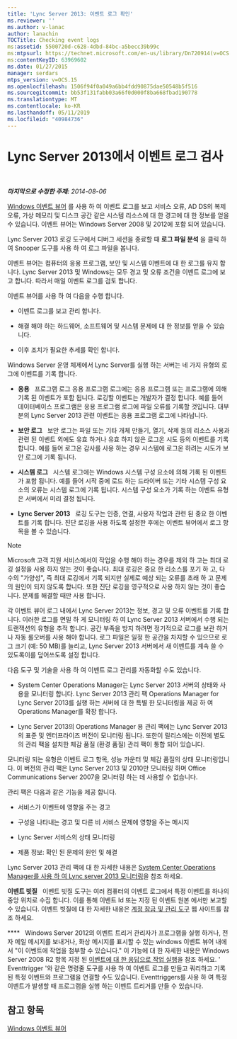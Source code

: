 ```yaml
---
title: 'Lync Server 2013: 이벤트 로그 확인'
ms.reviewer: ''
ms.author: v-lanac
author: lanachin
TOCTitle: Checking event logs
ms:assetid: 5500720d-c628-4dbd-84bc-a5becc39b99c
ms:mtpsurl: https://technet.microsoft.com/en-us/library/Dn720914(v=OCS.15)
ms:contentKeyID: 63969602
ms.date: 01/27/2015
manager: serdars
mtps_version: v=OCS.15
ms.openlocfilehash: 1506f94f0a049a6bb4fdd90875dae50548b5f516
ms.sourcegitcommit: bb53f131fabb03a66f0d000f8ba668fbad190778
ms.translationtype: MT
ms.contentlocale: ko-KR
ms.lasthandoff: 05/11/2019
ms.locfileid: "40984736"
---
```

<div data-xmlns="http://www.w3.org/1999/xhtml">

<div class="topic" data-xmlns="http://www.w3.org/1999/xhtml" data-msxsl="urn:schemas-microsoft-com:xslt" data-cs="http://msdn.microsoft.com/en-us/">

<div data-asp="http://msdn2.microsoft.com/asp">

# <a name="checking-event-logs-in-lync-server-2013"></a>Lync Server 2013에서 이벤트 로그 검사

</div>

<div id="mainSection">

<div id="mainBody">

<span> </span>

_**마지막으로 수정한 주제:** 2014-08-06_

[Windows 이벤트 뷰어](http://go.microsoft.com/fwlink/p/?linkid=314067) 를 사용 하 여 이벤트 로그를 보고 서비스 오류, AD DS의 복제 오류, 가상 메모리 및 디스크 공간 같은 시스템 리소스에 대 한 경고에 대 한 정보를 얻을 수 있습니다. 이벤트 뷰어는 Windows Server 2008 및 2012에 포함 되어 있습니다.

Lync Server 2013 로깅 도구에서 디버그 세션을 종료할 때 **로그 파일 분석** 을 클릭 하 여 Snooper 도구를 사용 하 여 로그 파일을 봅니다.

이벤트 뷰어는 컴퓨터의 응용 프로그램, 보안 및 시스템 이벤트에 대 한 로그를 유지 합니다. Lync Server 2013 및 Windows는 모두 경고 및 오류 조건을 이벤트 로그에 보고 합니다. 따라서 매일 이벤트 로그를 검토 합니다.

이벤트 뷰어를 사용 하 여 다음을 수행 합니다.

  - 이벤트 로그를 보고 관리 합니다.

  - 해결 해야 하는 하드웨어, 소프트웨어 및 시스템 문제에 대 한 정보를 얻을 수 있습니다.

  - 이후 조치가 필요한 추세를 확인 합니다.

Windows Server 운영 체제에서 Lync Server를 실행 하는 서버는 네 가지 유형의 로그에 이벤트를 기록 합니다.

  - **응용**   프로그램 로그 응용 프로그램 로그에는 응용 프로그램 또는 프로그램에 의해 기록 된 이벤트가 포함 됩니다. 로깅할 이벤트는 개발자가 결정 합니다. 예를 들어 데이터베이스 프로그램은 응용 프로그램 로그에 파일 오류를 기록할 것입니다. 대부분의 Lync Server 2013 관련 이벤트는 응용 프로그램 로그에 나타납니다.

  - **보안 로그**   보안 로그는 파일 또는 기타 개체 만들기, 열기, 삭제 등의 리소스 사용과 관련 된 이벤트 외에도 유효 하거나 유효 하지 않은 로그온 시도 등의 이벤트를 기록 합니다. 예를 들어 로그온 감사를 사용 하는 경우 시스템에 로그온 하려는 시도가 보안 로그에 기록 됩니다.

  - **시스템 로그**   시스템 로그에는 Windows 시스템 구성 요소에 의해 기록 된 이벤트가 포함 됩니다. 예를 들어 시작 중에 로드 하는 드라이버 또는 기타 시스템 구성 요소의 오류는 시스템 로그에 기록 됩니다. 시스템 구성 요소가 기록 하는 이벤트 유형은 서버에서 미리 결정 됩니다.

  - **Lync Server 2013**   로깅 도구는 인증, 연결, 사용자 작업과 관련 된 중요 한 이벤트를 기록 합니다. 진단 로깅을 사용 하도록 설정한 후에는 이벤트 뷰어에서 로그 항목을 볼 수 있습니다.

<div>


> [!NOTE]  
> Microsoft 고객 지원 서비스에서이 작업을 수행 해야 하는 경우를 제외 하 고는 최대 로깅 설정을 사용 하지 않는 것이 좋습니다. 최대 로깅은 중요 한 리소스를 포기 하 고, 다 수의 "가양성", 즉 최대 로깅에서 기록 되지만 실제로 예상 되는 오류를 초래 하 고 문제의 원인이 되지 않도록 합니다. 또한 진단 로깅을 영구적으로 사용 하지 않는 것이 좋습니다. 문제를 해결할 때만 사용 합니다.



</div>

각 이벤트 뷰어 로그 내에서 Lync Server 2013는 정보, 경고 및 오류 이벤트를 기록 합니다. 이러한 로그를 면밀 하 게 모니터링 하 여 Lync Server 2013 서버에서 수행 되는 트랜잭션의 유형을 추적 합니다. 공간 부족을 방지 하려면 정기적으로 로그를 보관 하거나 자동 롤오버를 사용 해야 합니다. 로그 파일은 일정 한 공간을 차지할 수 있으므로 로그 크기 (예: 50 MB)를 늘리고, Lync Server 2013 서버에서 새 이벤트를 계속 쓸 수 있도록이를 덮어쓰도록 설정 합니다.

다음 도구 및 기술을 사용 하 여 이벤트 로그 관리를 자동화할 수도 있습니다.

  - System Center Operations Manager는 Lync Server 2013 서버의 상태와 사용을 모니터링 합니다. Lync Server 2013 관리 팩 Operations Manager for Lync Server 2013를 실행 하는 서버에 대 한 특별 한 모니터링을 제공 하 여 Operations Manager를 확장 합니다.

  - Lync Server 2013의 Operations Manager 용 관리 팩에는 Lync Server 2013의 표준 및 엔터프라이즈 버전이 모니터링 됩니다. 또한이 릴리스에는 이전에 별도의 관리 팩을 설치한 체감 품질 (환경 품질) 관리 팩이 통합 되어 있습니다.

모니터링 되는 유형은 이벤트 로그 항목, 성능 카운터 및 체감 품질의 상태 모니터링입니다. 이 버전의 관리 팩은 Lync Server 2013 및 2010만 모니터링 하며 Office Communications Server 2007을 모니터링 하는 데 사용할 수 없습니다.

관리 팩은 다음과 같은 기능을 제공 합니다.

  - 서비스가 이벤트에 영향을 주는 경고

  - 구성을 나타내는 경고 및 다른 비 서비스 문제에 영향을 주는 메시지

  - Lync Server 서비스의 상태 모니터링

  - 제품 정보: 확인 된 문제의 원인 및 해결

Lync Server 2013 관리 팩에 대 한 자세한 내용은 [System Center Operations Manager를 사용 하 여 Lync server 2013 모니터링](lync-server-2013-monitoring-lync-server-with-system-center-operations-manager.md)을 참조 하세요.

**이벤트 빗질**   이벤트 빗질 도구는 여러 컴퓨터의 이벤트 로그에서 특정 이벤트를 하나의 중앙 위치로 수집 합니다. 이를 통해 이벤트 Id 또는 지정 된 이벤트 원본 에서만 보고할 수 있습니다. 이벤트 빗질에 대 한 자세한 내용은 [계정 잠금 및 관리 도구](http://go.microsoft.com/fwlink/?linkid=35607) 웹 사이트를 참조 하세요.

****   Windows Server 2012의 이벤트 트리거 관리자가 프로그램을 실행 하거나, 전자 메일 메시지를 보내거나, 화상 메시지를 표시할 수 있는 windows 이벤트 뷰어 내에서 "이 이벤트에 작업을 첨부할 수 있습니다." 이 기능에 대 한 자세한 내용은 Windows Server 2008 R2 항목 지정 된 [이벤트에 대 한 응답으로 작업 실행](http://technet.microsoft.com/en-us/library/cc748900.aspx)을 참조 하세요. ' Eventtrigger '와 같은 명령줄 도구를 사용 하 여 이벤트 로그를 만들고 쿼리하고 기록 된 특정 이벤트와 프로그램을 연결할 수도 있습니다. Eventtriggers를 사용 하 여 특정 이벤트가 발생할 때 프로그램을 실행 하는 이벤트 트리거를 만들 수 있습니다.

<div>

## <a name="see-also"></a>참고 항목


[Windows 이벤트 뷰어](http://go.microsoft.com/fwlink/p/?linkid=314067)  
  

</div>

</div>

<span> </span>

</div>

</div>

</div>

